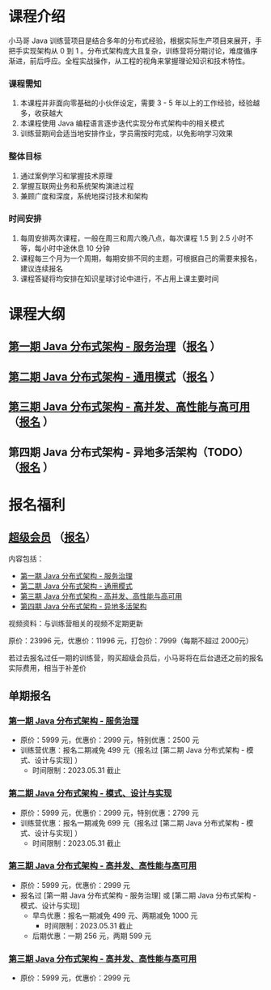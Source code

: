 # 课程介绍
小马哥 Java 训练营项目是结合多年的分布式经验，根据实际生产项目来展开，手把手实现架构从 0 到 1 。分布式架构庞大且复杂，训练营将分期讨论，难度循序渐进，前后呼应。全程实战操作，从工程的视角来掌握理论知识和技术特性。

### 课程需知

1. 本课程并非面向零基础的小伙伴设定，需要 3 - 5 年以上的工作经验，经验越多，收获越大
2. 本课程使用 Java 编程语言逐步迭代实现分布式架构中的相关模式
3. 训练营期间会适当地安排作业，学员需按时完成，以免影响学习效果


### 整体目标

1. 通过案例学习和掌握技术原理
2. 掌握互联网业务和系统架构演进过程
3. 兼顾广度和深度，系统地探讨技术和架构

### 时间安排

1.  每周安排两次课程，一般在周三和周六晚八点，每次课程 1.5 到 2.5 小时不等，每小时中途休息 10 分钟
2. 课程每三个月为一个周期，每期安排不同的主题，可根据自己的需要来报名，建议连续报名
3. 课程答疑将均安排在知识星球讨论中进行，不占用上课主要时间

# 课程大纲

## [第一期 Java 分布式架构 - 服务治理](stage-1)（[**报名**](https://mqu.h5.xeknow.com/s/1I2W75a) ）
## [第二期 Java 分布式架构 - 通用模式](stage-2)（[**报名**](https://mqu.xet.tech/s/9PPWG) ）
## [第三期 Java 分布式架构 - 高并发、高性能与高可用](stage-3)（[**报名**](https://mqu.xet.tech/s/9PPWG) ）
## 第四期 Java 分布式架构 - 异地多活架构（TODO）（[**报名**](https://mqu.xet.tech/s/30AIub) ）

# 报名福利

## [超级会员](https://mqu.xet.tech/s/3GN2Xy) （[**报名**](https://mqu.xet.tech/s/3GN2Xy)）

内容包括：
- [第一期 Java 分布式架构 - 服务治理](https://mqu.h5.xeknow.com/s/1I2W75a) 
- [第二期 Java 分布式架构 - 通用模式](https://mqu.xet.tech/s/9PPWG)
- [第三期 Java 分布式架构 - 高并发、高性能与高可用](https://mqu.xet.tech/s/9PPWG)
- [第四期 Java 分布式架构 - 异地多活架构](https://mqu.xet.tech/s/30AIub)

视频资料：与训练营相关的视频不定期更新

原价：23996 元，优惠价：11996 元，打包价：7999（每期不超过 2000元）

若过去报名过任一期的训练营，购买超级会员后，小马哥将在后台退还之前的报名实际费用，相当于补差价


## 单期报名

### [第一期 Java 分布式架构 - 服务治理](https://mqu.h5.xeknow.com/s/1I2W75a)
- 原价：5999 元，优惠价：2999 元，特别优惠：2500 元
- 训练营优惠：报名二期减免 499 元（报名过 [第二期 Java 分布式架构 - 模式、设计与实现] ）
  - 时间限制：2023.05.31 截止
    
### [第二期 Java 分布式架构 - 模式、设计与实现](https://mqu.xet.tech/s/1UDiMh)
- 原价：5999 元，优惠价：2999 元，特别优惠：2799 元
- 训练营优惠：报名一期减免 699 元（报名过 [第二期 Java 分布式架构 - 模式、设计与实现] ）
  - 时间限制：2023.05.31 截止

### [第三期 Java 分布式架构 - 高并发、高性能与高可用](https://mqu.xet.tech/s/9PPWG)
- 原价：5999 元，优惠价：2999 元
- 报名过 [第一期 Java 分布式架构 - 服务治理] 或 [第二期 Java 分布式架构 - 模式、设计与实现] 
  - 早鸟优惠：报名一期减免 499 元、两期减免 1000 元
    - 时间限制：2023.05.31 截止
  - 后期优惠：一期 256 元，两期 599 元

### [第三期 Java 分布式架构 - 高并发、高性能与高可用](https://mqu.xet.tech/s/9PPWG)
- 原价：5999 元，优惠价：2999 元
